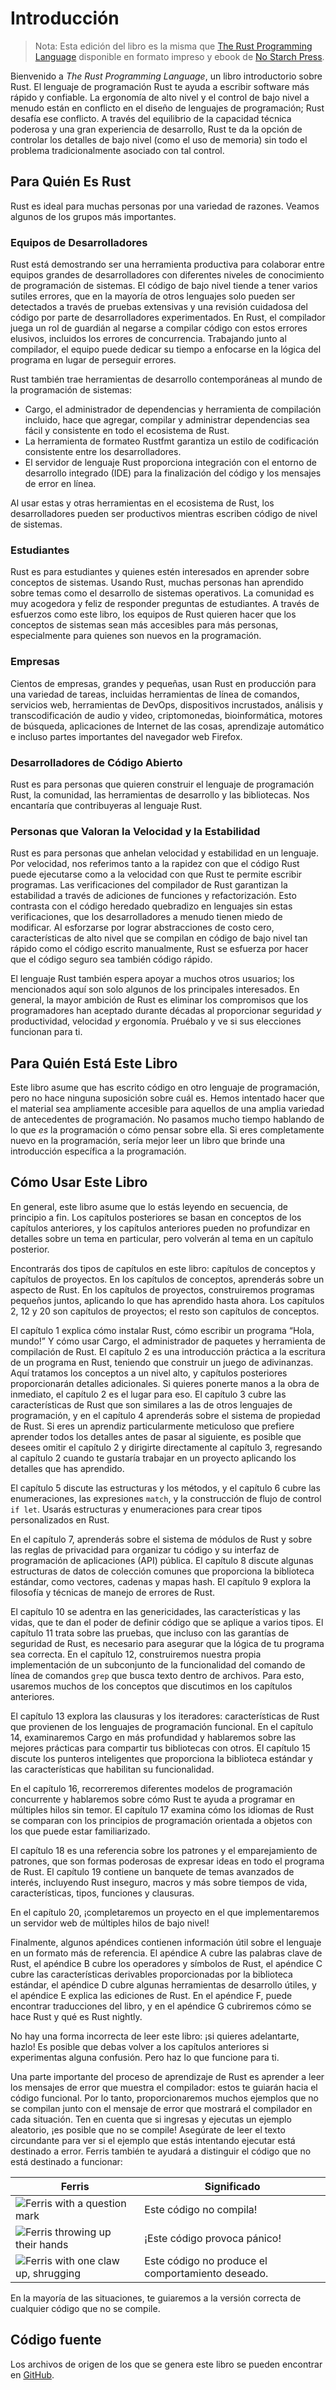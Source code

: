 # Introducción

> Nota: Esta edición del libro es la misma que [The Rust Programming
> Language][nsprust] disponible en formato impreso y ebook de [No Starch
> Press][nsp].

[nsprust]: https://nostarch.com/rust-programming-language-2nd-edition
[nsp]: https://nostarch.com/

Bienvenido a *The Rust Programming Language*, un libro introductorio sobre Rust.
El lenguaje de programación Rust te ayuda a escribir software más rápido y
confiable. La ergonomía de alto nivel y el control de bajo nivel a menudo están
en conflicto en el diseño de lenguajes de programación; Rust desafía ese
conflicto. A través del equilibrio de la capacidad técnica poderosa y una gran
experiencia de desarrollo, Rust te da la opción de controlar los detalles de
bajo nivel (como el uso de memoria) sin todo el problema tradicionalmente
asociado con tal control.

## Para Quién Es Rust

Rust es ideal para muchas personas por una variedad de razones. Veamos algunos
de los grupos más importantes.

### Equipos de Desarrolladores

Rust está demostrando ser una herramienta productiva para colaborar entre
equipos grandes de desarrolladores con diferentes niveles de conocimiento de
programación de sistemas. El código de bajo nivel tiende a tener varios
sutiles errores, que en la mayoría de otros lenguajes solo pueden ser
detectados a través de pruebas extensivas y una revisión cuidadosa del código
por parte de desarrolladores experimentados. En Rust, el compilador juega un
rol de guardián al negarse a compilar código con estos errores elusivos,
incluidos los errores de concurrencia. Trabajando junto al compilador, el
equipo puede dedicar su tiempo a enfocarse en la lógica del programa en lugar
de perseguir errores.

Rust también trae herramientas de desarrollo contemporáneas al mundo de la
programación de sistemas:

* Cargo, el administrador de dependencias y herramienta de compilación
  incluido, hace que agregar, compilar y administrar dependencias sea fácil y
  consistente en todo el ecosistema de Rust.
* La herramienta de formateo Rustfmt garantiza un estilo de codificación
  consistente entre los desarrolladores.
* El servidor de lenguaje Rust proporciona integración con el entorno de
  desarrollo integrado (IDE) para la finalización del código y los mensajes de
  error en línea.

Al usar estas y otras herramientas en el ecosistema de Rust, los desarrolladores
pueden ser productivos mientras escriben código de nivel de sistemas.

### Estudiantes

Rust es para estudiantes y quienes estén interesados en aprender sobre conceptos
de sistemas. Usando Rust, muchas personas han aprendido sobre temas como el
desarrollo de sistemas operativos. La comunidad es muy acogedora y feliz de
responder preguntas de estudiantes. A través de esfuerzos como este libro, los
equipos de Rust quieren hacer que los conceptos de sistemas sean más
accesibles para más personas, especialmente para quienes son nuevos en la
programación.

### Empresas

Cientos de empresas, grandes y pequeñas, usan Rust en producción para una
variedad de tareas, incluidas herramientas de línea de comandos, servicios web,
herramientas de DevOps, dispositivos incrustados, análisis y transcodificación
de audio y video, criptomonedas, bioinformática, motores de búsqueda, aplicaciones
de Internet de las cosas, aprendizaje automático e incluso partes importantes del
navegador web Firefox.

### Desarrolladores de Código Abierto

Rust es para personas que quieren construir el lenguaje de programación Rust,
la comunidad, las herramientas de desarrollo y las bibliotecas. Nos encantaría
que contribuyeras al lenguaje Rust.

### Personas que Valoran la Velocidad y la Estabilidad

Rust es para personas que anhelan velocidad y estabilidad en un lenguaje. Por
velocidad, nos referimos tanto a la rapidez con que el código Rust puede
ejecutarse como a la velocidad con que Rust te permite escribir programas. Las
verificaciones del compilador de Rust garantizan la estabilidad a través de
adiciones de funciones y refactorización. Esto contrasta con el código heredado
quebradizo en lenguajes sin estas verificaciones, que los desarrolladores
a menudo tienen miedo de modificar. Al esforzarse por lograr abstracciones de
costo cero, características de alto nivel que se compilan en código de bajo
nivel tan rápido como el código escrito manualmente, Rust se esfuerza por hacer
que el código seguro sea también código rápido.

El lenguaje Rust también espera apoyar a muchos otros usuarios; los mencionados
aquí son solo algunos de los principales interesados. En general, la mayor
ambición de Rust es eliminar los compromisos que los programadores han
aceptado durante décadas al proporcionar seguridad *y* productividad, velocidad
*y* ergonomía. Pruébalo y ve si sus elecciones funcionan para ti.

## Para Quién Está Este Libro

Este libro asume que has escrito código en otro lenguaje de programación, pero
no hace ninguna suposición sobre cuál es. Hemos intentado hacer que el material
sea ampliamente accesible para aquellos de una amplia variedad de antecedentes
de programación. No pasamos mucho tiempo hablando de lo que *es* la 
programación o cómo pensar sobre ella. Si eres completamente nuevo en la 
programación, sería mejor leer un libro que brinde una introducción específica a
la programación.

## Cómo Usar Este Libro

En general, este libro asume que lo estás leyendo en secuencia, de principio a
fin. Los capítulos posteriores se basan en conceptos de los capítulos
anteriores, y los capítulos anteriores pueden no profundizar en detalles sobre
un tema en particular, pero volverán al tema en un capítulo posterior.

Encontrarás dos tipos de capítulos en este libro: capítulos de conceptos y
capítulos de proyectos. En los capítulos de conceptos, aprenderás sobre un
aspecto de Rust. En los capítulos de proyectos, construiremos programas
pequeños juntos, aplicando lo que has aprendido hasta ahora. Los capítulos 2, 12
y 20 son capítulos de proyectos; el resto son capítulos de conceptos.

El capítulo 1 explica cómo instalar Rust, cómo escribir un programa “Hola,
mundo!” Y cómo usar Cargo, el administrador de paquetes y herramienta de
compilación de Rust. El capítulo 2 es una introducción práctica a la escritura
de un programa en Rust, teniendo que construir un juego de adivinanzas. Aquí
tratamos los conceptos a un nivel alto, y capítulos posteriores proporcionarán
detalles adicionales. Si quieres ponerte manos a la obra de inmediato, el
capítulo 2 es el lugar para eso. El capítulo 3 cubre las características de
Rust que son similares a las de otros lenguajes de programación, y en el
capítulo 4 aprenderás sobre el sistema de propiedad de Rust. Si eres un
aprendiz particularmente meticuloso que prefiere aprender todos los detalles
antes de pasar al siguiente, es posible que desees omitir el capítulo 2 y
dirigirte directamente al capítulo 3, regresando al capítulo 2 cuando te 
gustaría trabajar en un proyecto aplicando los detalles que has aprendido.

El capítulo 5 discute las estructuras y los métodos, y el capítulo 6 cubre las
enumeraciones, las expresiones `match`, y la construcción de flujo de control
`if let`. Usarás estructuras y enumeraciones para crear tipos personalizados en
Rust.

En el capítulo 7, aprenderás sobre el sistema de módulos de Rust y sobre las
reglas de privacidad para organizar tu código y su interfaz de programación de
aplicaciones (API) pública. El capítulo 8 discute algunas estructuras de datos
de colección comunes que proporciona la biblioteca estándar, como vectores,
cadenas y mapas hash. El capítulo 9 explora la filosofía y técnicas de
manejo de errores de Rust.

El capítulo 10 se adentra en las genericidades, las características y las
vidas, que te dan el poder de definir código que se aplique a varios tipos. El
capítulo 11 trata sobre las pruebas, que incluso con las garantías de seguridad
de Rust, es necesario para asegurar que la lógica de tu programa sea correcta.
En el capítulo 12, construiremos nuestra propia implementación de un subconjunto
de la funcionalidad del comando de línea de comandos `grep` que busca texto
dentro de archivos. Para esto, usaremos muchos de los conceptos que
discutimos en los capítulos anteriores.

El capítulo 13 explora las clausuras y los iteradores: características de Rust
que provienen de los lenguajes de programación funcional. En el capítulo 14,
examinaremos Cargo en más profundidad y hablaremos sobre las mejores prácticas
para compartir tus bibliotecas con otros. El capítulo 15 discute los punteros
inteligentes que proporciona la biblioteca estándar y las características que
habilitan su funcionalidad.

En el capítulo 16, recorreremos diferentes modelos de programación concurrente
y hablaremos sobre cómo Rust te ayuda a programar en múltiples hilos sin
temor. El capítulo 17 examina cómo los idiomas de Rust se comparan con los
principios de programación orientada a objetos con los que puede estar
familiarizado.

El capítulo 18 es una referencia sobre los patrones y el emparejamiento de
patrones, que son formas poderosas de expresar ideas en todo el programa de
Rust. El capítulo 19 contiene un banquete de temas avanzados de interés,
incluyendo Rust inseguro, macros y más sobre tiempos de vida, características, 
tipos, funciones y clausuras.

En el capítulo 20, ¡completaremos un proyecto en el que implementaremos un
servidor web de múltiples hilos de bajo nivel!

Finalmente, algunos apéndices contienen información útil sobre el lenguaje en
un formato más de referencia. El apéndice A cubre las palabras clave de Rust,
el apéndice B cubre los operadores y símbolos de Rust, el apéndice C cubre las
características derivables proporcionadas por la biblioteca estándar, el
apéndice D cubre algunas herramientas de desarrollo útiles, y el apéndice E
explica las ediciones de Rust. En el apéndice F, puede encontrar traducciones
del libro, y en el apéndice G cubriremos cómo se hace Rust y qué es Rust
nightly.

No hay una forma incorrecta de leer este libro: ¡si quieres adelantarte, hazlo!
Es posible que debas volver a los capítulos anteriores si experimentas
alguna confusión. Pero haz lo que funcione para ti.

<span id="ferris"></span>

Una parte importante del proceso de aprendizaje de Rust es aprender a leer los
mensajes de error que muestra el compilador: estos te guiarán hacia el código
funcional. Por lo tanto, proporcionaremos muchos ejemplos que no se compilan
junto con el mensaje de error que mostrará el compilador en cada situación.
Ten en cuenta que si ingresas y ejecutas un ejemplo aleatorio, ¡es posible que
no se compile! Asegúrate de leer el texto circundante para ver si el ejemplo
que estás intentando ejecutar está destinado a error. Ferris también te ayudará
a distinguir el código que no está destinado a funcionar:

| Ferris                                                                                                           | Significado                                          |
|------------------------------------------------------------------------------------------------------------------|--------------------------------------------------|
| <img src="img/ferris/does_not_compile.svg" class="ferris-explain" alt="Ferris with a question mark"/>            | Este código no compila!                       |
| <img src="img/ferris/panics.svg" class="ferris-explain" alt="Ferris throwing up their hands"/>                   | ¡Este código provoca pánico!               |
| <img src="img/ferris/not_desired_behavior.svg" class="ferris-explain" alt="Ferris with one claw up, shrugging"/> | Este código no produce el comportamiento deseado. |

En la mayoría de las situaciones, te guiaremos a la versión correcta de cualquier
código que no se compile.

## Código fuente

Los archivos de origen de los que se genera este libro se pueden encontrar en
[GitHub][book].

[book]: https://github.com/Phosphorus-M/rust-book-es/tree/main/src
